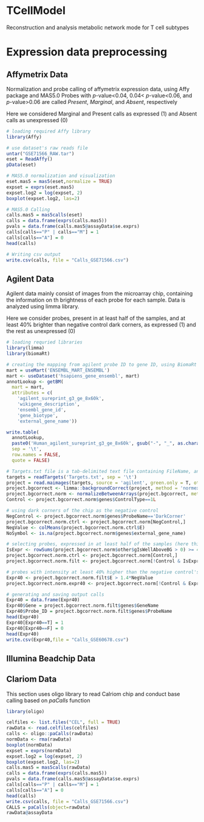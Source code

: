 # TCellModel
Reconstruction and analysis metabolic network mode for T cell subtypes

# Expression data preprocessing

## Affymetrix Data ##
Normalization and probe calling of affymetrix expression data, using Affy package and MAS5.0
Probes with _p_-value<0.04, 0.04< _p_-value<0.06, and _p_-value>0.06 are called _Present_, _Marginal_, and _Absent_, respectively

Here we considered Marginal and Present calls as expressed (1) and Absent calls as unexpressed (0)
```R
# loading required Affy library
library(Affy)

# use dataset's raw reads file
untar("GSE71566_RAW.tar")
eset = ReadAffy()
pData(eset)

# MAS5.0 normalization and visualization
eset.mas5 = mas5(eset,normalize = TRUE)
expset = exprs(eset.mas5)
expset.log2 = log(expset, 2)
boxplot(expset.log2, las=2)

# MAS5.0 Calling
calls.mas5 = mas5calls(eset)
calls = data.frame(exprs(calls.mas5))
pvals = data.frame(calls.mas5@assayData$se.exprs)
calls[calls=="P" | calls=="M"] = 1
calls[calls=="A"] = 0
head(calls)

# Writing csv output
write.csv(calls, file = "Calls_GSE71566.csv")
```

## Agilent Data ##
Agilent data mainly consist of images from the microarray chip, containing the information on th brightness of each probe for each sample. Data is analyzed using limma library.

Here we consider probes, present in at least half of the samples, and at least 40% brighter than negative control dark corners, as expressed (1) and the rest as unexpressed (0)
```R
# loading requried libraries
library(limma)
library(biomaRt)

# creating the mapping from agilent probe ID to gene ID, using BiomaRt library
mart = useMart('ENSEMBL_MART_ENSEMBL')
mart <- useDataset('hsapiens_gene_ensembl', mart)
annotLookup <- getBM(
  mart = mart,
  attributes = c(
    'agilent_sureprint_g3_ge_8x60k',
    'wikigene_description',
    'ensembl_gene_id',
    'gene_biotype',
    'external_gene_name'))

write.table(
  annotLookup,
  paste0('Human_agilent_sureprint_g3_ge_8x60k', gsub("-", "_", as.character(Sys.Date())), '.tsv'),
  sep = '\t',
  row.names = FALSE,
  quote = FALSE)

# Targets.txt file is a tab-delimited text file containing FileName, and if required, other columns for other sample properties
targets = readTargets('Targets.txt', sep = '\t')
project = read.maimages(targets, source = 'agilent', green.only = T, other.columns = 'gIsWellAboveBG')
project.bgcorrect <- limma::backgroundCorrect(project, method = 'normexp')
project.bgcorrect.norm <- normalizeBetweenArrays(project.bgcorrect, method = 'quantile')
Control <- project.bgcorrect.norm$genes$ControlType==1L

# using dark corners of the chip as the negative control
NegControl <- project.bgcorrect.norm$genes$ProbeName=='DarkCorner'
project.bgcorrect.norm.ctrl <- project.bgcorrect.norm[NegControl,]
NegValue <- colMeans(project.bgcorrect.norm.ctrl$E)
NoSymbol <- is.na(project.bgcorrect.norm$genes$external_gene_name)

# selecting probes, expressed in at least half of the samples (here this dataset had 8 samples)
IsExpr <- rowSums(project.bgcorrect.norm$other$gIsWellAboveBG > 0) >= 4
project.bgcorrect.norm.ctrl <- project.bgcorrect.norm[Control,]
project.bgcorrect.norm.filt <- project.bgcorrect.norm[!Control & IsExpr, ]

# probes with intensity at least 40% higher than the negative control's intensity
Expr40 <- project.bgcorrect.norm.filt$E > 1.4*NegValue
project.bgcorrect.norm.expr40 <- project.bgcorrect.norm[!Control & Expr40, ]

# generating and saving output calls
Expr40 = data.frame(Expr40)
Expr40$Gene = project.bgcorrect.norm.filt$genes$GeneName
Expr40$Probe_ID = project.bgcorrect.norm.filt$genes$ProbeName
head(Expr40)
Expr40[Expr40==T] = 1
Expr40[Expr40==F] = 0
head(Expr40)
write.csv(Expr40,file = "Calls_GSE60678.csv")
```

## Illumina Beadchip Data ##

## Clariom Data ##
This section uses oligo library to read Calriom chip and conduct base calling based on _paCalls_ function

```R
library(oligo)

celfiles <- list.files("CEL", full = TRUE)
rawData <- read.celfiles(celfiles)
calls <- oligo::paCalls(rawData)
normData <- rma(rawData)
boxplot(normData)
expset = exprs(normData)
expset.log2 = log(expset, 2)
boxplot(expset.log2, las=2)
calls.mas5 = mas5calls(rawData)
calls = data.frame(exprs(calls.mas5))
pvals = data.frame(calls.mas5@assayData$se.exprs)
calls[calls=="P" | calls=="M"] = 1
calls[calls=="A"] = 0
head(calls)
write.csv(calls, file = "Calls_GSE71566.csv")
CALLS = paCalls(object=rawData)
rawData@assayData
```
